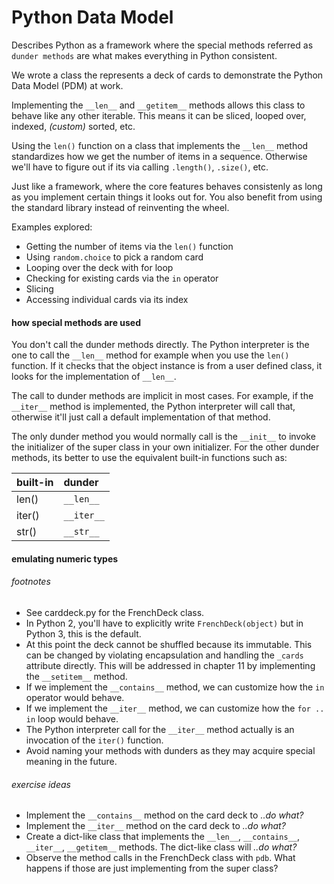 Python Data Model
=================

Describes Python as a framework where the special methods referred as `dunder methods` are what
makes everything in Python consistent.

We wrote a class the represents a deck of cards to demonstrate the Python Data Model (PDM) at work.

Implementing the `__len__` and `__getitem__` methods allows this class to behave like any other
iterable. This means it can be sliced, looped over, indexed, _(custom)_ sorted, etc.

Using the `len()` function on a class that implements the `__len__` method standardizes how we get
the number of items in a sequence. Otherwise we'll have to figure out if its via calling
`.length()`, `.size()`, etc.

Just like a framework, where the core features behaves consistenly as long as you implement certain
things it looks out for. You also benefit from using the standard library instead of reinventing the
wheel.

Examples explored:

- Getting the number of items via the `len()` function
- Using `random.choice` to pick a random card
- Looping over the deck with for loop
- Checking for existing cards via the `in` operator
- Slicing
- Accessing individual cards via its index

#### how special methods are used

You don't call the dunder methods directly. The Python interpreter is the one to call the `__len__`
method for example when you use the `len()` function. If it checks that the object instance is from
a user defined class, it looks for the implementation of `__len__`.

The call to dunder methods are implicit in most cases. For example, if the `__iter__` method is
implemented, the Python interpreter will call that, otherwise it'll just call a default
implementation of that method.

The only dunder method you would normally call is the `__init__` to invoke the initializer of the
super class in your own initializer. For the other dunder methods, its better to use the equivalent
built-in functions such as:

built-in     | dunder
:------------|:------------
len()        | `__len__`
iter()       | `__iter__`
str()        | `__str__`

#### emulating numeric types


###### footnotes

- See carddeck.py for the FrenchDeck class.
- In Python 2, you'll have to explicitly write `FrenchDeck(object)` but in Python 3, this is the
  default.
- At this point the deck cannot be shuffled because its immutable. This can be changed by violating
  encapsulation and handling the `_cards` attribute directly. This will be addressed in chapter 11
  by implementing the `__setitem__` method.
- If we implement the `__contains__` method, we can customize how the `in` operator would behave.
- If we implement the `__iter__` method, we can customize how the `for .. in` loop would behave.
- The Python interpreter call for the `__iter__` method actually is an invocation of the `iter()`
  function.
- Avoid naming your methods with dunders as they may acquire special meaning in the future.


###### exercise ideas

- Implement the `__contains__` method on the card deck to _..do what?_
- Implement the `__iter__` method on the card deck to _..do what?_
- Create a dict-like class that implements the `__len__`, `__contains__`, `__iter__`, `__getitem__`
  methods. The dict-like class will _..do what?_
- Observe the method calls in the FrenchDeck class with `pdb`. What happens if those are just
  implementing from the super class?
